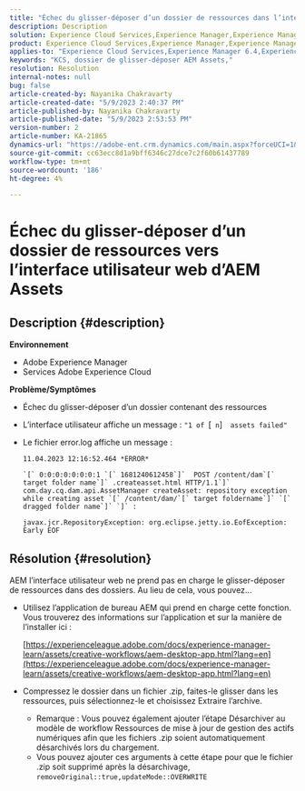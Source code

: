 ```yaml
---
title: "Échec du glisser-déposer d’un dossier de ressources dans l’interface utilisateur web d’AEM Assets"
description: Description
solution: Experience Cloud Services,Experience Manager,Experience Manager as a Cloud Service
product: Experience Cloud Services,Experience Manager,Experience Manager as a Cloud Service
applies-to: "Experience Cloud Services,Experience Manager 6.4,Experience Manager Assets,Experience Manager as a Cloud Service,Experience Manager 6.5"
keywords: "KCS, dossier de glisser-déposer AEM Assets,"
resolution: Resolution
internal-notes: null
bug: false
article-created-by: Nayanika Chakravarty
article-created-date: "5/9/2023 2:40:37 PM"
article-published-by: Nayanika Chakravarty
article-published-date: "5/9/2023 2:53:53 PM"
version-number: 2
article-number: KA-21865
dynamics-url: "https://adobe-ent.crm.dynamics.com/main.aspx?forceUCI=1&pagetype=entityrecord&etn=knowledgearticle&id=7b221c72-77ee-ed11-8849-6045bd006079"
source-git-commit: cc63ecc8d1a9bff6346c27dce7c2f60b61437789
workflow-type: tm+mt
source-wordcount: '186'
ht-degree: 4%

---
```


# Échec du glisser-déposer d’un dossier de ressources vers l’interface utilisateur web d’AEM Assets

## Description {#description}


<b>Environnement</b>

- Adobe Experience Manager
- Services Adobe Experience Cloud


<b>Problème/Symptômes</b>

- Échec du glisser-déposer d’un dossier contenant des ressources
- L’interface utilisateur affiche un message : `"1 of `[` n`]`  assets failed"`
- Le fichier error.log affiche un message :

   ```
   11.04.2023 12:16:52.464 *ERROR* 
   
   `[` 0:0:0:0:0:0:0:1 `[` 1681240612458`]`  POST /content/dam`[` target folder name`]` .createasset.html HTTP/1.1`]`  com.day.cq.dam.api.AssetManager createAsset: repository exception while creating asset `[` /content/dam/`[` target foldername`]` `[` dragged folder name`]` `]` :
   
   javax.jcr.RepositoryException: org.eclipse.jetty.io.EofException: Early EOF
   ```



## Résolution {#resolution}


AEM l’interface utilisateur web ne prend pas en charge le glisser-déposer de ressources dans des dossiers. Au lieu de cela, vous pouvez...

- Utilisez l’application de bureau AEM qui prend en charge cette fonction. Vous trouverez des informations sur l’application et sur la manière de l’installer ici :

   [https://experienceleague.adobe.com/docs/experience-manager-learn/assets/creative-workflows/aem-desktop-app.html?lang=en](https://experienceleague.adobe.com/docs/experience-manager-learn/assets/creative-workflows/aem-desktop-app.html?lang=en)
- Compressez le dossier dans un fichier .zip, faites-le glisser dans les ressources, puis sélectionnez-le et choisissez Extraire l’archive. 
   - Remarque : Vous pouvez également ajouter l’étape Désarchiver au modèle de workflow Ressources de mise à jour de gestion des actifs numériques afin que les fichiers .zip soient automatiquement désarchivés lors du chargement.
   - Vous pouvez ajouter ces arguments à cette étape pour que le fichier .zip soit supprimé après la désarchivage, `removeOriginal::true,updateMode::OVERWRITE`

